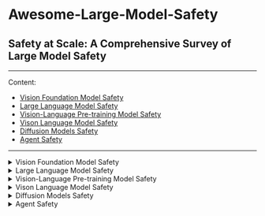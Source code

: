 # Awesome-Large-Model-Safety
## Safety at Scale: A Comprehensive Survey of Large Model Safety

--- 

Content:

- [Vision Foundation Model Safety](#ch2)
- [Large Language Model Safety](#ch3)
- [Vision-Language Pre-training Model Safety](#ch4)
- [Vison Language Model Safety](#ch5)
- [Diffusion Models Safety](#ch6)
- [Agent Safety](#ch7)

---
<!-- Chapter 2-->
<details>

<summary><span id="ch2">Vision Foundation Model Safety </span></summary>

##### Attacks and Defense for ViT
- Patch-fool: Are vision transformers always robust against adversarial perturbations?
    - Yonggan Fu, Shunyao Zhang, Shang Wu, Cheng Wan, Yingyan Celine Lin
    - [ICLR 2022](https://arxiv.org/pdf/2203.08392)

##### Attacks and Defense for SAM


</details>


<!-- Chapter 3-->
<details>

<summary><span id="ch3">Large Language Model Safety</summary>

##### Adversarial Attack

- Bad Characters: Imperceptible NLP Attacks
    - Nicholas Boucher, Ilia Shumailov, Ross Anderson, Nicolas Papernot
    - [S&P 2022](https://arxiv.org/abs/2106.09898)

##### Adversarial Defense

##### Jailbreak Attack

##### Jailbreak Defense

##### Prompt Injection Attacks

##### Prompt Injection Defenses

##### Backdoor Attacks

##### Backdoor Defenses

##### Safety Alignment

##### Energy Latency Attacks

##### Model Extraction Attacks

##### Data Extraction Attacks

</details>

<!-- Chapter 4-->
<details>

<summary><span id="ch4">Vision-Language Pre-training Model Safety</summary>

##### Adversarial Attacks
- Towards Adversarial Attack on Vision-Language Pre-training Models
    - Jiaming Zhang, Qi Yi, Jitao Sang
    - [S&P 2022](https://arxiv.org/abs/2106.09898)

##### Adversarial Defenses

##### Backdoor & Poisoning Attacks

##### Backdoor & Poisoning Defenses


</details>


<!-- Chapter 5-->
<details>

<summary><span id="ch5">Vison Language Model Safety</summary>

##### Adversarial Attacks

##### Jailbreak Attacks

##### Jailbreak Defenses

##### Energy Latency Attacks

##### Prompt Injection Attack

##### Backdoor & Poisoning Attacks

</details>


<!-- Chapter 6-->
<details>

<summary><span id="ch6">Diffusion Models Safety</summary>

##### Adversarial Attacks

##### Jailbreak Attacks

##### Jailbreak Defenses

##### Backdoor Attacks

##### Backdoor Defenses

##### Membership Inference Attacks

##### Data Extraction Attacks

##### Model Extraction Attacks

##### Intellectual Property Protection


</details>


<!-- Chapter 7-->
<details>

<summary><span id="ch7">Agent Safety</summary>

##### LLM Agent

##### VLM Agent

</details>